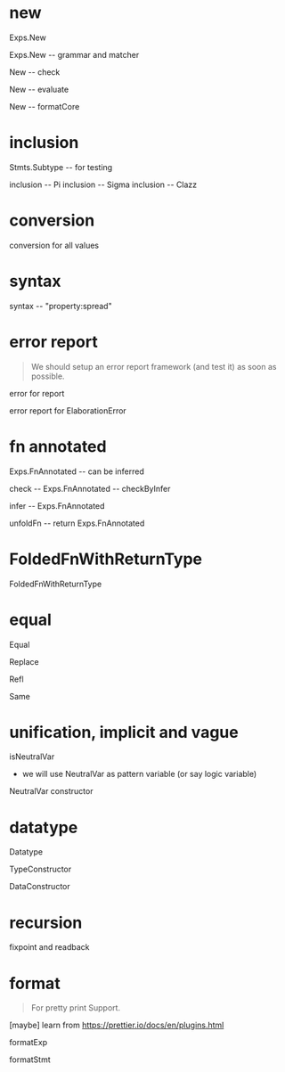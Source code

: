 # new

Exps.New

Exps.New -- grammar and matcher

New -- check

New -- evaluate

New -- formatCore

# inclusion

Stmts.Subtype -- for testing

inclusion -- Pi
inclusion -- Sigma
inclusion -- Clazz

# conversion

conversion for all values

# syntax

syntax -- "property:spread"

# error report

> We should setup an error report framework (and test it) as soon as possible.

error for report

error report for ElaborationError

# fn annotated

Exps.FnAnnotated -- can be inferred

check -- Exps.FnAnnotated -- checkByInfer

infer -- Exps.FnAnnotated

unfoldFn -- return Exps.FnAnnotated

# FoldedFnWithReturnType

FoldedFnWithReturnType

# equal

Equal

Replace

Refl

Same

# unification, implicit and vague

isNeutralVar

- we will use NeutralVar as pattern variable (or say logic variable)

NeutralVar constructor

# datatype

Datatype

TypeConstructor

DataConstructor

# recursion

fixpoint and readback

# format

> For pretty print Support.

[maybe] learn from https://prettier.io/docs/en/plugins.html

formatExp

formatStmt

